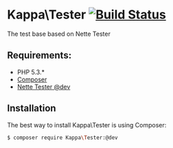 # Kappa\Tester [![Build Status](https://travis-ci.org/Kappa-org/Tester.png?branch=master)](https://travis-ci.org/Kappa-org/Tester)

The test base based on Nette Tester

## Requirements:

* PHP 5.3.*
* [Composer](http://getcomposer.org/)
* [Nette Tester @dev](https://github.com/nette/tester)

## Installation
The best way to install Kappa\Tester is using Composer:

```bash
$ composer require Kappa\Tester:@dev
```
 